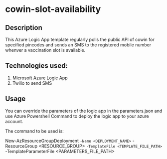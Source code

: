 # cowin-slot-availability

## Description
This Azure Logic App template regularly polls the public API of cowin for specified pincodes and sends an SMS to the registered mobile number whenver a vaccination slot is available.

## Technologies used:
1. Microsoft Azure Logic App
2. Twilio to send SMS

## Usage
You can override the parameters of the logic app in the parameters.json and use Azure Powershell Command to deploy the logic app to your azure account.

The command to be used is:

New-AzResourceGroupDeployment `
	-Name <DEPLOYMENT_NAME> `
	-ResourceGroup <RESOURCE_GROUP> `
	-TemplateFile <TEMPLATE_FILE_PATH> `
	-TemplateParameterFile <PARAMETERS_FILE_PATH>
